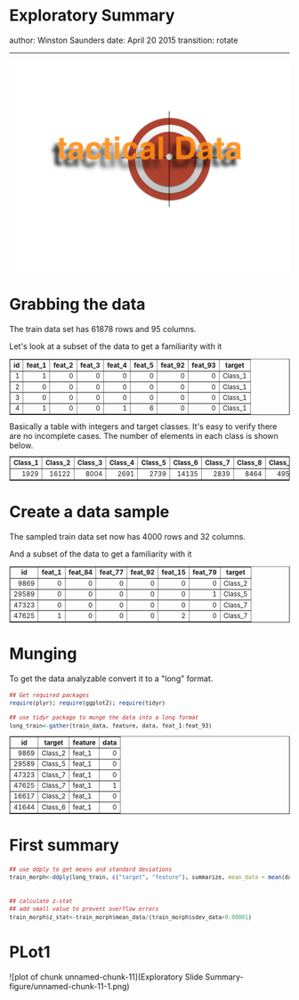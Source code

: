 Exploratory Summary
========================================================
author: Winston Saunders
date: April 20 2015
transition: rotate



***
![alt text](tactical.001.jpg)


Grabbing the data
========================================================


The train data set has 61878 rows and 95 columns. 

Let's look at a subset of the data to get a familiarity with it <small>

<!-- html table generated in R 3.1.3 by xtable 1.7-4 package -->
<!-- Mon Apr 20 16:35:50 2015 -->
<table border=1>
<tr> <th> id </th> <th> feat_1 </th> <th> feat_2 </th> <th> feat_3 </th> <th> feat_4 </th> <th> feat_5 </th> <th> feat_92 </th> <th> feat_93 </th> <th> target </th>  </tr>
  <tr> <td align="right">   1 </td> <td align="right">   1 </td> <td align="right">   0 </td> <td align="right">   0 </td> <td align="right">   0 </td> <td align="right">   0 </td> <td align="right">   0 </td> <td align="right">   0 </td> <td> Class_1 </td> </tr>
  <tr> <td align="right">   2 </td> <td align="right">   0 </td> <td align="right">   0 </td> <td align="right">   0 </td> <td align="right">   0 </td> <td align="right">   0 </td> <td align="right">   0 </td> <td align="right">   0 </td> <td> Class_1 </td> </tr>
  <tr> <td align="right">   3 </td> <td align="right">   0 </td> <td align="right">   0 </td> <td align="right">   0 </td> <td align="right">   0 </td> <td align="right">   0 </td> <td align="right">   0 </td> <td align="right">   0 </td> <td> Class_1 </td> </tr>
  <tr> <td align="right">   4 </td> <td align="right">   1 </td> <td align="right">   0 </td> <td align="right">   0 </td> <td align="right">   1 </td> <td align="right">   6 </td> <td align="right">   0 </td> <td align="right">   0 </td> <td> Class_1 </td> </tr>
   </table>
</small>
Basically a table with integers and target classes. It's easy to verify there are no incomplete cases. The number of elements in each class is shown below.
<small>
<!-- html table generated in R 3.1.3 by xtable 1.7-4 package -->
<!-- Mon Apr 20 16:35:50 2015 -->
<table border=1>
<tr> <th> Class_1 </th> <th> Class_2 </th> <th> Class_3 </th> <th> Class_4 </th> <th> Class_5 </th> <th> Class_6 </th> <th> Class_7 </th> <th> Class_8 </th> <th> Class_9 </th>  </tr>
  <tr> <td align="right"> 1929 </td> <td align="right"> 16122 </td> <td align="right"> 8004 </td> <td align="right"> 2691 </td> <td align="right"> 2739 </td> <td align="right"> 14135 </td> <td align="right"> 2839 </td> <td align="right"> 8464 </td> <td align="right"> 4955 </td> </tr>
   </table>
</small>



Create a data sample
========================================================



The sampled train data set now has 4000 rows and 32 columns. 

And a subset of the data to get a familiarity with it <small>

<!-- html table generated in R 3.1.3 by xtable 1.7-4 package -->
<!-- Mon Apr 20 16:35:51 2015 -->
<table border=1>
<tr> <th> id </th> <th> feat_1 </th> <th> feat_84 </th> <th> feat_77 </th> <th> feat_92 </th> <th> feat_15 </th> <th> feat_79 </th> <th> target </th>  </tr>
  <tr> <td align="right"> 9869 </td> <td align="right">   0 </td> <td align="right">   0 </td> <td align="right">   0 </td> <td align="right">   0 </td> <td align="right">   0 </td> <td align="right">   0 </td> <td> Class_2 </td> </tr>
  <tr> <td align="right"> 29589 </td> <td align="right">   0 </td> <td align="right">   0 </td> <td align="right">   0 </td> <td align="right">   0 </td> <td align="right">   0 </td> <td align="right">   1 </td> <td> Class_5 </td> </tr>
  <tr> <td align="right"> 47323 </td> <td align="right">   0 </td> <td align="right">   0 </td> <td align="right">   0 </td> <td align="right">   0 </td> <td align="right">   0 </td> <td align="right">   0 </td> <td> Class_7 </td> </tr>
  <tr> <td align="right"> 47625 </td> <td align="right">   1 </td> <td align="right">   0 </td> <td align="right">   0 </td> <td align="right">   0 </td> <td align="right">   2 </td> <td align="right">   0 </td> <td> Class_7 </td> </tr>
   </table>

</small>


Munging
========================================================

To get the data analyzable convert it to a "long" format.
<small>

```r
## Get required packages
require(plyr); require(ggplot2); require(tidyr)
```




```r
## use tidyr package to munge the data into a long format 
long_train<-gather(train_data, feature, data, feat_1:feat_93)
```

<!-- html table generated in R 3.1.3 by xtable 1.7-4 package -->
<!-- Mon Apr 20 16:35:51 2015 -->
<table border=1>
<tr> <th> id </th> <th> target </th> <th> feature </th> <th> data </th>  </tr>
  <tr> <td align="right"> 9869 </td> <td> Class_2 </td> <td> feat_1 </td> <td align="right">   0 </td> </tr>
  <tr> <td align="right"> 29589 </td> <td> Class_5 </td> <td> feat_1 </td> <td align="right">   0 </td> </tr>
  <tr> <td align="right"> 47323 </td> <td> Class_7 </td> <td> feat_1 </td> <td align="right">   0 </td> </tr>
  <tr> <td align="right"> 47625 </td> <td> Class_7 </td> <td> feat_1 </td> <td align="right">   1 </td> </tr>
  <tr> <td align="right"> 16617 </td> <td> Class_2 </td> <td> feat_1 </td> <td align="right">   0 </td> </tr>
  <tr> <td align="right"> 41644 </td> <td> Class_6 </td> <td> feat_1 </td> <td align="right">   0 </td> </tr>
   </table>
</small>

First summary
============================================

<small>

```r
## use ddply to get means and standard deviations
train_morph<-ddply(long_train, c("target", "feature"), summarize, mean_data = mean(data), sdev_data = sqrt(var(data)))


## calculate z-stat
## add small value to prevent overflow errors
train_morph$z_stat<-train_morph$mean_data/(train_morph$sdev_data+0.00001)
```
</small>

PLot1
=========================================

![plot of chunk unnamed-chunk-11](Exploratory Slide Summary-figure/unnamed-chunk-11-1.png) 
